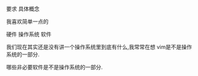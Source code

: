 要求
具体概念


我喜欢简单一点的 

硬件 操作系统 软件

我们现在其实还是没有讲一个操作系统里到底有什么,我常常在想 vim是不是操作系统的一部分.


哪些非必要软件是不是操作系统的一部分. 

